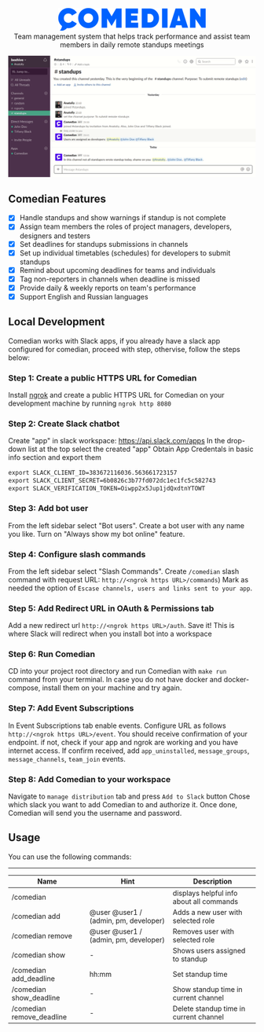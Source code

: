 <div align="center">
    <img style="width: 300px" src ="documentation/logo.png" />
</div>

<div align="center"> Team management system that helps track performance and assist team members in daily remote standups meetings </div>

![](documentation/show.gif)

## Comedian Features

- [x] Handle standups and show warnings if standup is not complete 
- [x] Assign team members the roles of project managers, developers, designers and testers
- [x] Set deadlines for standups submissions in channels
- [x] Set up individual timetables (schedules) for developers to submit standups
- [x] Remind about upcoming deadlines for teams and individuals
- [x] Tag non-reporters in channels when deadline is missed
- [x] Provide daily & weekly reports on team's performance
- [x] Support English and Russian languages

## Local Development
Comedian works with Slack apps, if you already have a slack app configured for comedian, proceed with step, othervise, follow the steps below: 

### **Step 1**: Create a public HTTPS URL for Comedian
Install [ngrok](https://ngrok.com/product) and create a public HTTPS URL for Comedian on your development machine by running `ngrok http 8080`

### **Step 2**: Create Slack chatbot 
Create "app" in slack workspace: https://api.slack.com/apps
In the drop-down list at the top select the created "app"
Obtain App Credentals in basic info section and export them

```
export SLACK_CLIENT_ID=383672116036.563661723157
export SLACK_CLIENT_SECRET=6b0826c3b77fd072dc1ec1fc5c582743
export SLACK_VERIFICATION_TOKEN=Oiwpp2x5Jup1jdQxdtnYTOWT
```

### **Step 3**: Add bot user 
From the left sidebar select "Bot users". Create a bot user with any name you like. Turn on "Always show my bot online" feature. 

### **Step 4**: Configure slash commands
From the left sidebar select "Slash Commands". Create `/comedian` slash command with request URL: `http://<ngrok https URL>/commands`) Mark as needed the option of `Escase channels, users and links sent to your app`. 

### **Step 5**: Add Redirect URL in OAuth & Permissions tab
Add a new redirect url `http://<ngrok https URL>/auth`. Save it! This is where Slack will redirect when you install bot into a workspace

### **Step 6**: Run Comedian

CD into your project root directory and run Comedian with `make run` command from your terminal. In case you do not have docker and docker-compose, install them on your machine and try again. 

### **Step 7**: Add Event Subscriptions
In Event Subscriptions tab enable events. Configure URL as follows ```http://<ngrok https URL>/event```. You should receive confirmation of your endpoint. if not, check if your app and ngrok are working and you have internet access. If confirm received, add `app_uninstalled`, `message_groups`, `message_channels`, `team_join` events. 

### **Step 8**: Add Comedian to your workspace
Navigate to `manage distribution` tab and press `Add to Slack` button
Chose which slack you want to add Comedian to and authorize it. Once done, Comedian will send you the username and password. 

## Usage

You can use the following commands:
***
| Name | Hint | Description |
| --- | --- | --- | 
| /comedian | | displays helpful info about all commands |
| /comedian add | @user @user1 / (admin, pm, developer) | Adds a new user with selected role |
| /comedian remove | @user @user1 / (admin, pm, developer) | Removes user with selected role |
| /comedian show | - | Shows users assigned to standup |
| /comedian add_deadline | hh:mm | Set standup time |
| /comedian show_deadline | - | Show standup time in current channel |
| /comedian remove_deadline | - | Delete standup time in current channel |